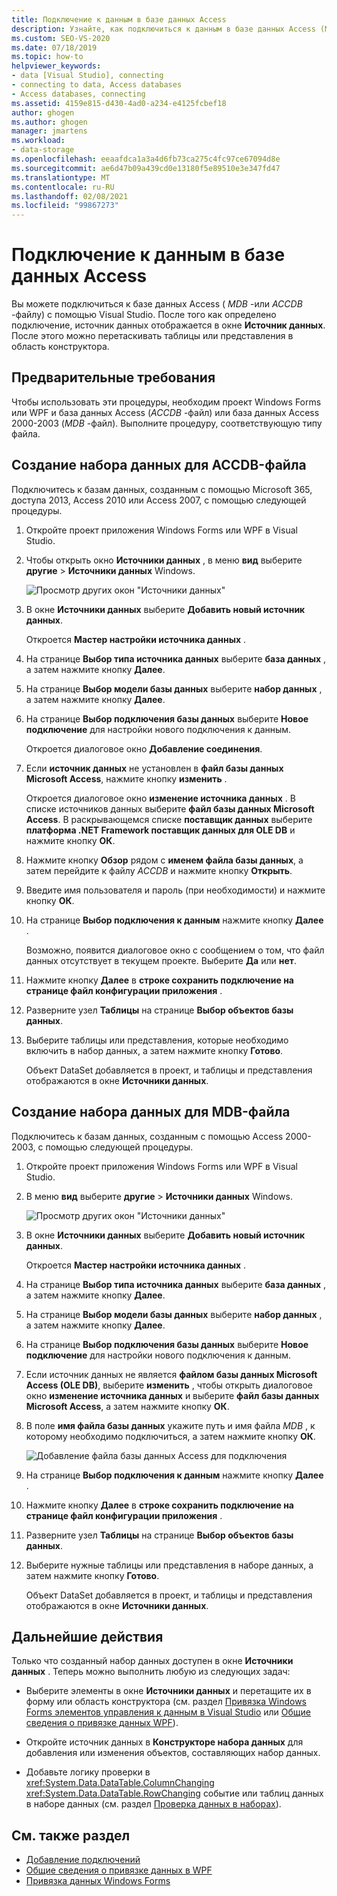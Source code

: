 ```yaml
---
title: Подключение к данным в базе данных Access
description: Узнайте, как подключиться к данным в базе данных Access (MDB-файл или ACCDB. File) в Visual Studio.
ms.custom: SEO-VS-2020
ms.date: 07/18/2019
ms.topic: how-to
helpviewer_keywords:
- data [Visual Studio], connecting
- connecting to data, Access databases
- Access databases, connecting
ms.assetid: 4159e815-d430-4ad0-a234-e4125fcbef18
author: ghogen
ms.author: ghogen
manager: jmartens
ms.workload:
- data-storage
ms.openlocfilehash: eeaafdca1a3a4d6fb73ca275c4fc97ce67094d8e
ms.sourcegitcommit: ae6d47b09a439cd0e13180f5e89510e3e347fd47
ms.translationtype: MT
ms.contentlocale: ru-RU
ms.lasthandoff: 02/08/2021
ms.locfileid: "99867273"
---
```

# <a name="connect-to-data-in-an-access-database"></a>Подключение к данным в базе данных Access

Вы можете подключиться к базе данных Access ( *MDB* -или *ACCDB* -файлу) с помощью Visual Studio. После того как определено подключение, источник данных отображается в окне **Источник данных**. После этого можно перетаскивать таблицы или представления в область конструктора.

## <a name="prerequisites"></a>Предварительные требования

Чтобы использовать эти процедуры, необходим проект Windows Forms или WPF и база данных Access (*ACCDB* -файл) или база данных Access 2000-2003 (*MDB* -файл). Выполните процедуру, соответствующую типу файла.

## <a name="create-a-dataset-for-an-accdb-file"></a>Создание набора данных для ACCDB-файла

Подключитесь к базам данных, созданным с помощью Microsoft 365, доступа 2013, Access 2010 или Access 2007, с помощью следующей процедуры.

1. Откройте проект приложения Windows Forms или WPF в Visual Studio.

2. Чтобы открыть окно **Источники данных** , в меню **вид** выберите **другие**  >  **Источники данных** Windows.

   ![Просмотр других окон "Источники данных"](../data-tools/media/viewdatasources.png)

3. В окне **Источники данных** выберите **Добавить новый источник данных**.

   Откроется **Мастер настройки источника данных** .

4. На странице **Выбор типа источника данных** выберите **база данных** , а затем нажмите кнопку **Далее**.

5. На странице **Выбор модели базы данных** выберите **набор данных** , а затем нажмите кнопку **Далее**.

6. На странице **Выбор подключения базы данных** выберите **Новое подключение** для настройки нового подключения к данным.

   Откроется диалоговое окно **Добавление соединения**.

7. Если **источник данных** не установлен в **файл базы данных Microsoft Access**, нажмите кнопку **изменить** .

   Откроется диалоговое окно **изменение источника данных** . В списке источников данных выберите **файл базы данных Microsoft Access**. В раскрывающемся списке **поставщик данных** выберите **платформа .NET Framework поставщик данных для OLE DB** и нажмите кнопку **ОК**.

8. Нажмите кнопку **Обзор** рядом с **именем файла базы данных**, а затем перейдите к файлу *ACCDB* и нажмите кнопку **Открыть**.

9. Введите имя пользователя и пароль (при необходимости) и нажмите кнопку **ОК**.

10. На странице **Выбор подключения к данным** нажмите кнопку **Далее** .

    Возможно, появится диалоговое окно с сообщением о том, что файл данных отсутствует в текущем проекте. Выберите **Да** или **нет**.

11. Нажмите кнопку **Далее** в **строке сохранить подключение на странице файл конфигурации приложения** .

12. Разверните узел **Таблицы** на странице **Выбор объектов базы данных**.

13. Выберите таблицы или представления, которые необходимо включить в набор данных, а затем нажмите кнопку **Готово**.

    Объект DataSet добавляется в проект, и таблицы и представления отображаются в окне **Источники данных**.

## <a name="create-a-dataset-for-an-mdb-file"></a>Создание набора данных для MDB-файла

Подключитесь к базам данных, созданным с помощью Access 2000-2003, с помощью следующей процедуры.

1. Откройте проект приложения Windows Forms или WPF в Visual Studio.

2. В меню **вид** выберите **другие**  >  **Источники данных** Windows.

   ![Просмотр других окон "Источники данных"](../data-tools/media/viewdatasources.png)

3. В окне **Источники данных** выберите **Добавить новый источник данных**.

    Откроется **Мастер настройки источника данных** .

4. На странице **Выбор типа источника данных** выберите **база данных** , а затем нажмите кнопку **Далее**.

5. На странице **Выбор модели базы данных** выберите **набор данных** , а затем нажмите кнопку **Далее**.

6. На странице **Выбор подключения базы данных** выберите **Новое подключение** для настройки нового подключения к данным.

7. Если источник данных не является **файлом базы данных Microsoft Access (OLE DB)**, выберите **изменить** , чтобы открыть диалоговое окно **изменение источника данных** и выберите **файл базы данных Microsoft Access**, а затем нажмите кнопку **ОК**.

8. В поле **имя файла базы данных** укажите путь и имя файла *MDB* , к которому необходимо подключиться, а затем нажмите кнопку **ОК**.

   ![Добавление файла базы данных Access для подключения](../data-tools/media/add-connection-access-db.png)

9. На странице **Выбор подключения к данным** нажмите кнопку **Далее** .

10. Нажмите кнопку **Далее** в **строке сохранить подключение на странице файл конфигурации приложения** .

11. Разверните узел **Таблицы** на странице **Выбор объектов базы данных**.

12. Выберите нужные таблицы или представления в наборе данных, а затем нажмите кнопку **Готово**.

    Объект DataSet добавляется в проект, и таблицы и представления отображаются в окне **Источники данных**.

## <a name="next-steps"></a>Дальнейшие действия

Только что созданный набор данных доступен в окне **Источники данных** . Теперь можно выполнить любую из следующих задач:

- Выберите элементы в окне **Источники данных** и перетащите их в форму или область конструктора (см. раздел [Привязка Windows Forms элементов управления к данным в Visual Studio](../data-tools/bind-windows-forms-controls-to-data-in-visual-studio.md) или [Общие сведения о привязке данных WPF](/dotnet/desktop-wpf/data/data-binding-overview)).

- Откройте источник данных в **Конструкторе набора данных** для добавления или изменения объектов, составляющих набор данных.

- Добавьте логику проверки в <xref:System.Data.DataTable.ColumnChanging> <xref:System.Data.DataTable.RowChanging> событие или таблиц данных в наборе данных (см. раздел [Проверка данных в наборах](../data-tools/validate-data-in-datasets.md)).

## <a name="see-also"></a>См. также раздел

- [Добавление подключений](../data-tools/add-new-connections.md)
- [Общие сведения о привязке данных в WPF](/dotnet/framework/wpf/data/data-binding-overview)
- [Привязка данных Windows Forms](/dotnet/framework/winforms/data-binding-and-windows-forms)

